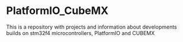# PlatformIO_CubeMX
This is a repository with projects and information about developments builds on stm32f4 microcontrollers, PlatformIO and CUBEMX
